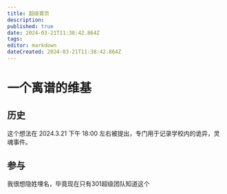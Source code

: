 ```yaml
---
title: 超级首页
description: 
published: true
date: 2024-03-21T11:38:42.864Z
tags: 
editor: markdown
dateCreated: 2024-03-21T11:38:42.864Z
---
```


# 一个离谱的维基
## 历史
这个想法在 2024.3.21 下午 18:00 左右被提出，专门用于记录学校内的诡异，灵魂事件。
## 参与
我很想隐姓埋名，毕竟现在只有301超级团队知道这个